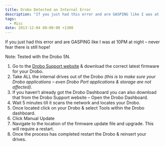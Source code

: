 ```yaml
---
title: Drobo Detected an Internal Error
description: "If you just had this error and are GASPING like I was at 10PM at night – never fear there is still hope!"
tags:
  - Misc
date: 2013-12-04 00:00:00 +1300
---
```

If you just had this error and are GASPING like I was at 10PM at night – never fear there is still hope!

Note: Tested with the Drobo 5N.
  
  1. Go to the [Drobo Support website](http://www.drobo.com/support/updates) & download the correct latest firmware for your Drobo.
  2. Take ALL the internal drives out of the Drobo _(this is to make sure your Drobo applications – even Drobo Port applications & storage are not affected)_.
  3. If you haven&#8217;t already got the Drobo Dashboard you can also download that from the Drobo Support website – Open the Drobo Dashboard.
  4. Wait 5 minutes till it scans the network and locates your Drobo.
  5. Once located click on your Drobo & select Tools within the Drobo dashboard.
  6. Click Manual Update
  7. Navigate to the location of the firmware update file and upgrade. This will require a restart.
  8. Once the process has completed restart the Drobo & reinsert your drives.
